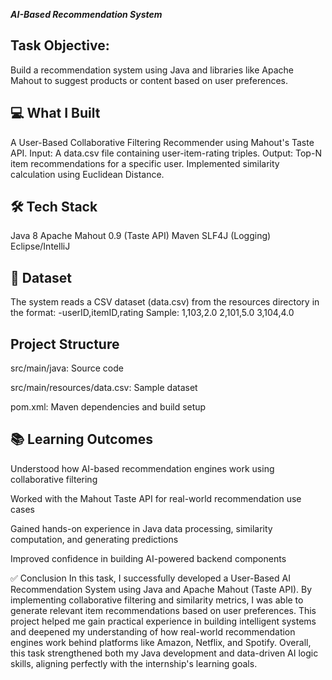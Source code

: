 ***AI-Based Recommendation System***
## Task Objective:
Build a recommendation system using Java and libraries like Apache Mahout to suggest products or content based on user preferences.

## 💻 What I Built
A User-Based Collaborative Filtering Recommender using Mahout's Taste API.
Input: A data.csv file containing user-item-rating triples.
Output: Top-N item recommendations for a specific user.
Implemented similarity calculation using Euclidean Distance.

## 🛠️ Tech Stack
Java 8
Apache Mahout 0.9 (Taste API)
Maven
SLF4J (Logging)
Eclipse/IntelliJ

## 📁 Dataset
The system reads a CSV dataset (data.csv) from the resources directory in the format:
-userID,itemID,rating
Sample:
1,103,2.0
2,101,5.0
3,104,4.0

 ## Project Structure
src/main/java: Source code

src/main/resources/data.csv: Sample dataset

pom.xml: Maven dependencies and build setup

## 📚 Learning Outcomes
Understood how AI-based recommendation engines work using collaborative filtering

Worked with the Mahout Taste API for real-world recommendation use cases

Gained hands-on experience in Java data processing, similarity computation, and generating predictions

Improved confidence in building AI-powered backend components

✅ Conclusion
In this task, I successfully developed a User-Based AI Recommendation System using Java and Apache Mahout (Taste API). By implementing collaborative filtering and similarity metrics, I was able to generate relevant item recommendations based on user preferences. This project helped me gain practical experience in building intelligent systems and deepened my understanding of how real-world recommendation engines work behind platforms like Amazon, Netflix, and Spotify. Overall, this task strengthened both my Java development and data-driven AI logic skills, aligning perfectly with the internship's learning goals.


